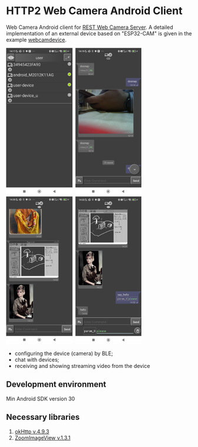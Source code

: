 # HTTP2 Web Camera Android Client
Web Camera Android client for [REST Web Camera Server](https://github.com/iLya2IK/wcwebcamserver). A detailed implementation of an external device based on "ESP32-CAM" is given in the example [webcamdevice](https://github.com/iLya2IK/webcamdevice).
<div>
  <img src="https://github.com/iLya2IK/wcwebcameracontrol/blob/main/screenshots/snap1.png?raw=true" height="400" width="auto" />&nbsp;
  <img src="https://github.com/iLya2IK/wcwebcameracontrol/blob/main/screenshots/snap2.png?raw=true" height="400" width="auto" />&nbsp;
  <img src="https://github.com/iLya2IK/wcwebcameracontrol/blob/main/screenshots/snap3.png?raw=true" height="400" width="auto" />&nbsp;
  <img src="https://github.com/iLya2IK/wcwebcameracontrol/blob/main/screenshots/snap4.png?raw=true" height="400" width="auto" />&nbsp;
  
</div>

- configuring the device (camera) by BLE; 
- chat with devices; 
- receiving and showing streaming video from the device

## Development environment
Min Android SDK version 30

## Necessary libraries
1. [okHttp v.4.9.3](https://square.github.io/okhttp/)
2. [ZoomImageView v.1.3.1](https://github.com/jsibbold/zoomage)
